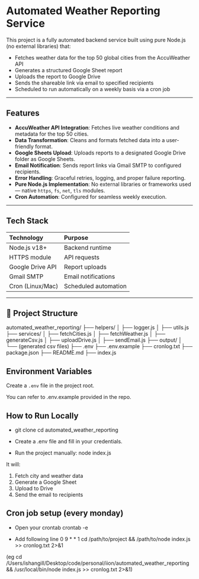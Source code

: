 # Automated Weather Reporting Service

This project is a fully automated backend service built using pure Node.js (no external libraries) that:
- Fetches weather data for the top 50 global cities from the AccuWeather API
- Generates a structured Google Sheet report
- Uploads the report to Google Drive
- Sends the shareable link via email to specified recipients
- Scheduled to run automatically on a weekly basis via a cron job

---

## Features

- **AccuWeather API Integration**: Fetches live weather conditions and metadata for the top 50 cities.
- **Data Transformation**: Cleans and formats fetched data into a user-friendly format.
- **Google Sheets Upload**: Uploads reports to a designated Google Drive folder as Google Sheets.
- **Email Notification**: Sends report links via Gmail SMTP to configured recipients.
- **Error Handling**: Graceful retries, logging, and proper failure reporting.
- **Pure Node.js Implementation**: No external libraries or frameworks used — native `https`, `fs`, `net`, `tls` modules.
- **Cron Automation**: Configured for seamless weekly execution.

---

## Tech Stack

| Technology | Purpose |
|:---|:---|
| Node.js v18+ | Backend runtime |
| HTTPS module | API requests |
| Google Drive API | Report uploads |
| Gmail SMTP | Email notifications |
| Cron (Linux/Mac) | Scheduled automation |

---

## 🧩 Project Structure

automated_weather_reporting/
├── helpers/
│   ├── logger.js
│   ├── utils.js
├── services/
│   ├── fetchCities.js
│   ├── fetchWeather.js
│   ├── generateCsv.js
│   ├── uploadDrive.js
│   ├── sendEmail.js
├── output/
│   └── (generated csv files)
├── .env
├── .env.example
├── cronlog.txt
├── package.json
├── README.md
├── index.js


## Environment Variables

Create a `.env` file in the project root.

You can refer to .env.example provided in the repo.

## How to Run Locally

- git clone <repo>
cd automated_weather_reporting

- Create a .env file and fill in your credentials.

- Run the project manually:
node index.js

It will:

1. Fetch city and weather data
2. Generate a Google Sheet
3. Upload to Drive
4. Send the email to recipients

## Cron job setup (every monday)

- Open your crontab
crontab -e

- Add following line
0 9 * * 1 cd /path/to/project && /path/to/node index.js >> cronlog.txt 2>&1

(eg cd /Users/ishangill/Desktop/code/personal/iion/automated_weather_reporting && /usr/local/bin/node index.js >> cronlog.txt 2>&1)